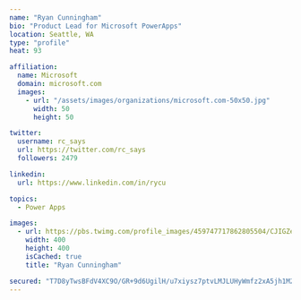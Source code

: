 ```yaml
---
name: "Ryan Cunningham"
bio: "Product Lead for Microsoft PowerApps"
location: Seattle, WA
type: "profile"
heat: 93

affiliation:
  name: Microsoft
  domain: microsoft.com
  images:
    - url: "/assets/images/organizations/microsoft.com-50x50.jpg"
      width: 50
      height: 50

twitter:
  username: rc_says
  url: https://twitter.com/rc_says
  followers: 2479

linkedin:
  url: https://www.linkedin.com/in/rycu

topics:
  - Power Apps

images:
  - url: https://pbs.twimg.com/profile_images/459747717862805504/CJIGZejd_400x400.png
    width: 400
    height: 400
    isCached: true
    title: "Ryan Cunningham"

secured: "T7D8yTwsBFdV4XC9O/GR+9d6UgilH/u7xiysz7ptvLMJLUHyWmfz2xA5jh1M2pJj8r6pGb8uTkRdIASEgJ6cVXQt3lyh9JheqSMr6/IhLcWt7k1QK+JhdaSW7GXbJi2kWSc+TXbDwJKwB00MGlBFmFcboFb/t+dNS8Bt83cQnzVsZ2JNMCChPz/53SJ8bGSqA6I+PISDMzv+k217bNwqYeRlTDA5lstw5klH4jY2ig/x1dPxRwdmxuFVKeurKaXNuaMiH5ITLVzQEGi4Vz9x9IxIRigGyEZtH7HwVgkAKjLGxejFj3qF55IGFtcZQZx+SLymAz9ZcCJ42/yYU2Csmo/G4NfAxAzpcNJtYsjgH4tV0F2ugHaAxlaMOW+ZGQPisk0lPPfHMQTaWVmnneI9Z0LPAHvq/EjosHG0h2nbqVw=;zZG0orOa8Zr1k4UShtvPrw=="
---
```


